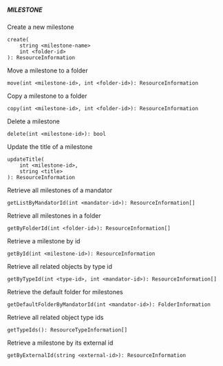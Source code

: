 ##### MILESTONE

Create a new milestone


```
create(
	string <milestone-name>
	int <folder-id>
): ResourceInformation
```

Move a milestone to a folder


```
move(int <milestone-id>, int <folder-id>): ResourceInformation
```

Copy a milestone to a folder


```
copy(int <milestone-id>, int <folder-id>): ResourceInformation
```

Delete a milestone


```
delete(int <milestone-id>): bool
```

Update the title of a milestone

```
updateTitle(
    int <milestone-id>,
    string <title>
): ResourceInformation
```

Retrieve all milestones of a mandator


```
getListByMandatorId(int <mandator-id>): ResourceInformation[]
```

Retrieve all milestones in a folder


```
getByFolderId(int <folder-id>): ResourceInformation[]
```

Retrieve a milestone by id


```
getById(int <milestone-id>): ResourceInformation
```

Retrieve all related objects by type id


```
getByTypeId(int <type-id>, int <mandator-id>): ResourceInformation[]
```

Retrieve the default folder for milestones


```
getDefaultFolderByMandatorId(int <mandator-id>): FolderInformation
```

Retrieve all related object type ids


```
getTypeIds(): ResourceTypeInformation[]
```

Retrieve a milestone by its external id


```
getByExternalId(string <external-id>): ResourceInformation
```
